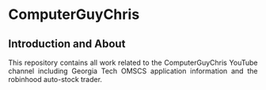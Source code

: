 # ComputerGuyChris

## Introduction and About
<p style="text-align: justify">
This repository contains all work related to the ComputerGuyChris YouTube channel including Georgia Tech OMSCS application information and the robinhood auto-stock trader.</p>
